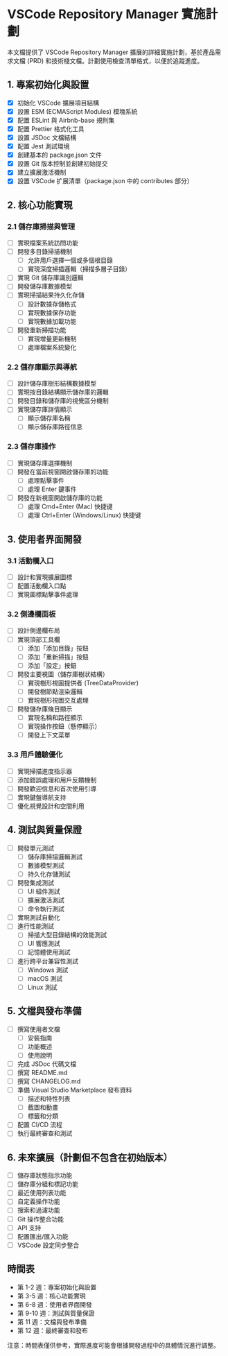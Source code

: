 # VSCode Repository Manager 實施計劃

本文檔提供了 VSCode Repository Manager 擴展的詳細實施計劃，基於產品需求文檔 (PRD) 和技術棧文檔。計劃使用檢查清單格式，以便於追蹤進度。

## 1. 專案初始化與設置

- [x] 初始化 VSCode 擴展項目結構
- [x] 設置 ESM (ECMAScript Modules) 模塊系統
- [x] 配置 ESLint 與 Airbnb-base 規則集
- [x] 配置 Prettier 格式化工具
- [x] 設置 JSDoc 文檔結構
- [x] 配置 Jest 測試環境
- [x] 創建基本的 package.json 文件
- [x] 設置 Git 版本控制並創建初始提交
- [x] 建立擴展激活機制
- [x] 設置 VSCode 扩展清單（package.json 中的 contributes 部分）

## 2. 核心功能實現

### 2.1 儲存庫掃描與管理

- [ ] 實現檔案系統訪問功能
- [ ] 開發多目錄掃描機制
  - [ ] 允許用戶選擇一個或多個根目錄
  - [ ] 實現深度掃描邏輯（掃描多層子目錄）
- [ ] 實現 Git 儲存庫識別邏輯
- [ ] 開發儲存庫數據模型
- [ ] 實現掃描結果持久化存儲
  - [ ] 設計數據存儲格式
  - [ ] 實現數據保存功能
  - [ ] 實現數據加載功能
- [ ] 開發重新掃描功能
  - [ ] 實現增量更新機制
  - [ ] 處理檔案系統變化

### 2.2 儲存庫顯示與導航

- [ ] 設計儲存庫樹形結構數據模型
- [ ] 實現按目錄結構顯示儲存庫的邏輯
- [ ] 開發目錄和儲存庫的視覺區分機制
- [ ] 實現儲存庫詳情顯示
  - [ ] 顯示儲存庫名稱
  - [ ] 顯示儲存庫路徑信息

### 2.3 儲存庫操作

- [ ] 實現儲存庫選擇機制
- [ ] 開發在當前視窗開啟儲存庫的功能
  - [ ] 處理點擊事件
  - [ ] 處理 Enter 鍵事件
- [ ] 開發在新視窗開啟儲存庫的功能
  - [ ] 處理 Cmd+Enter (Mac) 快捷键
  - [ ] 處理 Ctrl+Enter (Windows/Linux) 快捷键

## 3. 使用者界面開發

### 3.1 活動欄入口

- [ ] 設計和實現擴展圖標
- [ ] 配置活動欄入口點
- [ ] 實現圖標點擊事件處理

### 3.2 側邊欄面板

- [ ] 設計側邊欄布局
- [ ] 實現頂部工具欄
  - [ ] 添加「添加目錄」按鈕
  - [ ] 添加「重新掃描」按鈕
  - [ ] 添加「設定」按鈕
- [ ] 開發主要視圖（儲存庫樹狀結構）
  - [ ] 實現樹形視圖提供者 (TreeDataProvider)
  - [ ] 開發樹節點渲染邏輯
  - [ ] 實現樹形視圖交互處理
- [ ] 開發儲存庫條目顯示
  - [ ] 實現名稱和路徑顯示
  - [ ] 實現操作按鈕（懸停顯示）
  - [ ] 開發上下文菜單

### 3.3 用戶體驗優化

- [ ] 實現掃描進度指示器
- [ ] 添加錯誤處理和用戶反饋機制
- [ ] 開發歡迎信息和首次使用引導
- [ ] 實現鍵盤導航支持
- [ ] 優化視覺設計和空間利用

## 4. 測試與質量保證

- [ ] 開發單元測試
  - [ ] 儲存庫掃描邏輯測試
  - [ ] 數據模型測試
  - [ ] 持久化存儲測試
- [ ] 開發集成測試
  - [ ] UI 組件測試
  - [ ] 擴展激活測試
  - [ ] 命令執行測試
- [ ] 實現測試自動化
- [ ] 進行性能測試
  - [ ] 掃描大型目錄結構的效能測試
  - [ ] UI 響應測試
  - [ ] 記憶體使用測試
- [ ] 進行跨平台兼容性測試
  - [ ] Windows 測試
  - [ ] macOS 測試
  - [ ] Linux 測試

## 5. 文檔與發布準備

- [ ] 撰寫使用者文檔
  - [ ] 安裝指南
  - [ ] 功能概述
  - [ ] 使用說明
- [ ] 完成 JSDoc 代碼文檔
- [ ] 撰寫 README.md
- [ ] 撰寫 CHANGELOG.md
- [ ] 準備 Visual Studio Marketplace 發布資料
  - [ ] 描述和特性列表
  - [ ] 截圖和動畫
  - [ ] 標籤和分類
- [ ] 配置 CI/CD 流程
- [ ] 執行最終審查和測試

## 6. 未來擴展（計劃但不包含在初始版本）

- [ ] 儲存庫狀態指示功能
- [ ] 儲存庫分組和標記功能
- [ ] 最近使用列表功能
- [ ] 自定義操作功能
- [ ] 搜索和過濾功能
- [ ] Git 操作整合功能
- [ ] API 支持
- [ ] 配置匯出/匯入功能
- [ ] VSCode 設定同步整合

## 時間表

- 第 1-2 週：專案初始化與設置
- 第 3-5 週：核心功能實現
- 第 6-8 週：使用者界面開發
- 第 9-10 週：測試與質量保證
- 第 11 週：文檔與發布準備
- 第 12 週：最終審查和發布

注意：時間表僅供參考，實際進度可能會根據開發過程中的具體情況進行調整。